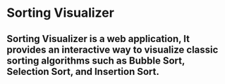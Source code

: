 # Sorting Visualizer

## Sorting Visualizer is a web application,  It provides an interactive way to visualize classic sorting algorithms such as Bubble Sort, Selection Sort, and Insertion Sort.
